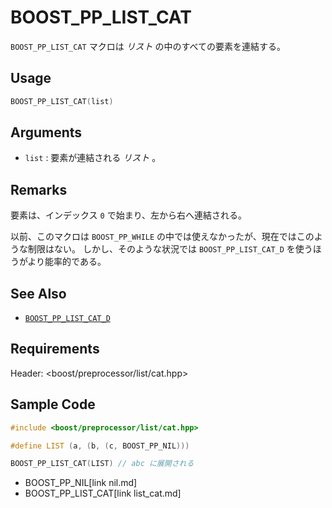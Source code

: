# BOOST_PP_LIST_CAT

`BOOST_PP_LIST_CAT` マクロは *リスト* の中のすべての要素を連結する。

## Usage

```cpp
BOOST_PP_LIST_CAT(list)
```

## Arguments

- `list` :
	要素が連結される *リスト* 。

## Remarks

要素は、インデックス `0` で始まり、左から右へ連結される。

以前、このマクロは `BOOST_PP_WHILE` の中では使えなかったが、現在ではこのような制限はない。
しかし、そのような状況では `BOOST_PP_LIST_CAT_D` を使うほうがより能率的である。

## See Also

- [`BOOST_PP_LIST_CAT_D`](list_cat_d.md)

## Requirements

Header: &lt;boost/preprocessor/list/cat.hpp&gt;

## Sample Code

```cpp
#include <boost/preprocessor/list/cat.hpp>

#define LIST (a, (b, (c, BOOST_PP_NIL)))

BOOST_PP_LIST_CAT(LIST) // abc に展開される
```
* BOOST_PP_NIL[link nil.md]
* BOOST_PP_LIST_CAT[link list_cat.md]

